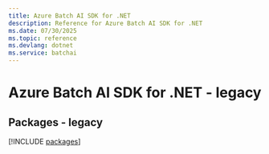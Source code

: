 ```yaml
---
title: Azure Batch AI SDK for .NET
description: Reference for Azure Batch AI SDK for .NET
ms.date: 07/30/2025
ms.topic: reference
ms.devlang: dotnet
ms.service: batchai
---
```

# Azure Batch AI SDK for .NET - legacy
## Packages - legacy
[!INCLUDE [packages](batch-ai-index.md)]